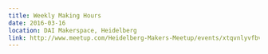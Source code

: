 ```yaml
---
title: Weekly Making Hours
date: 2016-03-16
location: DAI Makerspace, Heidelberg
link: http://www.meetup.com/Heidelberg-Makers-Meetup/events/xtqvnlyvfbvb/
---
```

